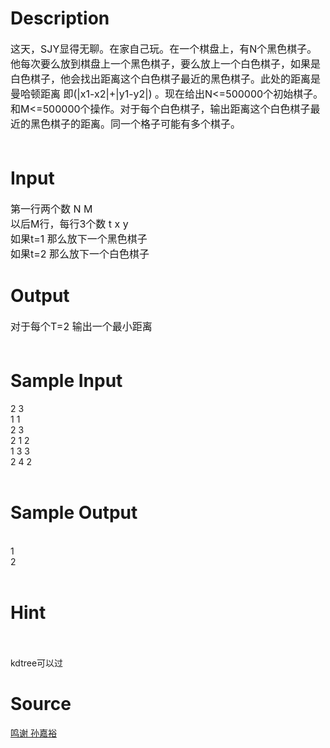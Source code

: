 
# Description

<div class="content"><div><span style="font-size: medium">这天，SJY显得无聊。在家自己玩。在一个棋盘上，有N个黑色棋子。他每次要么放到棋盘上一个黑色棋子，要么放上一个白色棋子，如果是白色棋子，他会找出距离这个白色棋子最近的黑色棋子。此处的距离是 曼哈顿距离 即(|x1-x2|+|y1-y2|) 。现在给出N&lt;=500000个初始棋子。和M&lt;=500000个操作。对于每个白色棋子，输出距离这个白色棋子最近的黑色棋子的距离。同一个格子可能有多个棋子。</span></div>
<div><span style="font-size: medium"> </span></div></div>

# Input

<div class="content"><div><span style="font-size: medium">第一行两个数 N M </span></div>
<div><span style="font-size: medium">以后M行，每行3个数 t x y</span></div>
<div><span style="font-size: medium">如果t=1 那么放下一个黑色棋子</span></div>
<div><span style="font-size: medium">如果t=2 那么放下一个白色棋子</span></div></div>

# Output

<div class="content"><div><span style="font-size: medium">对于每个T=2 输出一个最小距离</span></div>
<div><span style="font-size: medium"> </span></div></div>

# Sample Input

<div class="content"><span class="sampledata">2 3<br/>
1 1<br/>
2 3<br/>
2 1 2<br/>
1 3 3<br/>
2 4 2<br/>
 <br/>
</span></div>

# Sample Output

<div class="content"><span class="sampledata"> <br/>
1<br/>
2<br/>
 <br/>
</span></div>

# Hint

<div class="content"><p></p><p> <br/><br/>
kdtree可以过</p><p></p></div>

# Source

<div class="content"><p><a href="problemset.php?search=鸣谢 孙嘉裕">鸣谢 孙嘉裕</a></p></div>

